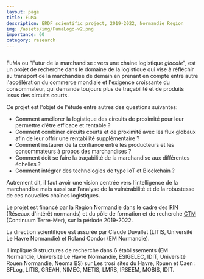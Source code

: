 ```yaml
---
layout: page
title: FuMa
description: ERDF scientific project, 2019-2022, Normandie Region 
img: /assets/img/FumaLogo-v2.png
importance: 60
category: research
---
```

<div class="row">
    <div class="col-sm mt-3 mt-md-0">
        <img class="img-fluid rounded z-depth-1" src="{{ '/assets/img/FumaLogo-v2.png' | relative_url }}" alt="" title="XTerM logo"/>
    </div>
</div>
<!-- 
<div class="caption">
    FuMa logo
</div>
-->


FuMa ou "Futur de la marchandise : vers une chaine logistique _glocale_", est un projet de recherche dans le domaine de la logistique qui vise à réfléchir au transport de la marchandise de demain en prenant en compte entre autre l'accélération du commerce mondiale et l'exigence croissante du consommateur, qui demande toujours plus de traçabilité et de produits issus des circuits courts.

Ce projet est l'objet de l'étude entre autres des questions suivantes:

* Comment améliorer la logistique des circuits de proximité pour leur permettre d’être efficace et rentable ?
* Comment combiner circuits courts et de proximité avec les flux globaux afin de leur offrir une rentabilité supplémentaire ?
* Comment instaurer de la confiance entre les producteurs et les consommateurs à propos des marchandises ?
* Comment doit se faire la traçabilité de la marchandise aux différentes échelles ?
* Comment intégrer des technologies de type IoT et Blockchain ?

Autrement dit, il faut avoir une vision centrée vers l’intelligence de la marchandise mais aussi sur l’analyse de la vulnérabilité et de la robustesse de ces nouvelles chaînes logistiques.

Le projet est financé par la Région Normandie dans le cadre des [RIN](https://aides.normandie.fr/rin-recherche-2021) (Réseaux d'intérêt normands) et du pôle de formation et de recherche [CTM](https://www.normandie-univ.fr/recherche/structuration-de-la-recherche/pole-ctm/) (Continuum Terre-Mer), sur la période 2019-2022.

La direction scientifique est assurée par Claude Duvallet (LITIS, Université Le Havre Normandie) et Roland Condor (EM Normandie).

Il implique 9 structures de recherche dans 6 établissements (EM Normandie, Université Le Havre Normandie, ESIGELEC, IDIT, Université Rouen Normandie, Neoma BS) sur Les trosi sites du Havre, Rouen et Caen : SFLog, LITIS, GREAH, NIMEC, METIS, LMRS, IRSEEM, MOBIS, IDIT.

